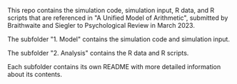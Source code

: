 This repo contains the simulation code, simulation input, R data, and R scripts that are referenced in "A Unified Model of Arithmetic", submitted by Braithwaite and Siegler to Psychological Review in March 2023.

The subfolder "1. Model" contains the simulation code and simulation input. 

The subfolder "2. Analysis" contains the R data and R scripts.

Each subfolder contains its own README with more detailed information about its contents.
